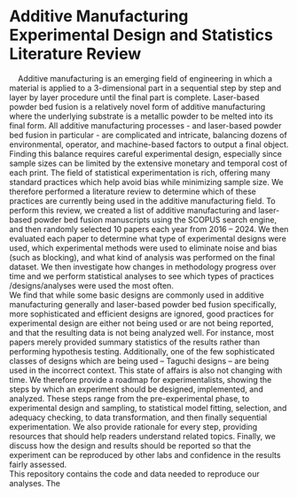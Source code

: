 # Additive Manufacturing Experimental Design and Statistics Literature Review

&nbsp;&nbsp;&nbsp;&nbsp;Additive manufacturing is an emerging field of engineering in which a material is applied to a 3-dimensional part in a sequential step by step and layer by layer procedure until the final part is complete. Laser-based powder bed fusion is a relatively novel form of additive manufacturing where the underlying substrate is a metallic powder to be melted into its final form. All additive manufacturing processes - and laser-based powder bed fusion in particular - are complicated and intricate, balancing dozens of environmental, operator, and machine-based factors to output a final object. Finding this balance requires careful experimental design, especially since sample sizes can be limited by the extensive monetary and temporal cost of each print. The field of statistical experimentation is rich, offering many standard practices which help avoid bias while minimizing sample size. We therefore performed a literature review to determine which of these practices are currently being used in the additive manufacturing field. 
   To perform this review, we created a list of additive manufacturing and laser-based powder bed fusion manuscripts using the SCOPUS search engine, and then randomly selected 10 papers each year from 2016 – 2024. We then evaluated each paper to determine what type of experimental designs were used, which experimental methods were used to eliminate noise and bias (such as blocking), and what kind of analysis was performed on the final dataset. We then investigate how changes in methodology progress over time and we perform statistical analyses to see which types of practices /designs/analyses were used the most often.  
   We find that while some basic designs are commonly used in additive manufacturing generally and laser-based powder bed fusion specifically, more sophisticated and efficient designs are ignored, good practices for experimental design are either not being used or are not being reported, and that the resulting data is not being analyzed well. For instance, most papers merely provided summary statistics of the results rather than performing hypothesis testing. Additionally, one of the few sophisticated classes of designs which are being used – Taguchi designs – are being used in the incorrect context. This state of affairs is also not changing with time. 
   We therefore provide a roadmap for experimentalists, showing the steps by which an experiment should be designed, implemented, and analyzed. These steps range from the pre-experimental phase, to experimental design and sampling, to statistical model fitting, selection, and adequacy checking, to data transformation, and then finally sequential experimentation. We also provide rationale for every step, providing resources that should help readers understand related topics. Finally, we discuss how the design and results should be reported so that the experiment can be reproduced by other labs and confidence in the results fairly assessed.  
   This repository contains the code and data needed to reproduce our analyses. The 

